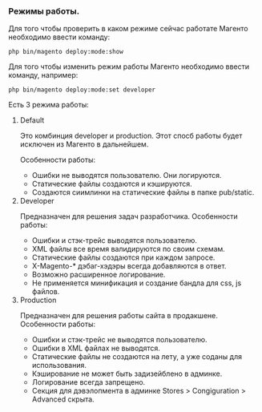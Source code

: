 ### Режимы работы.

Для того чтобы проверить в каком режиме сейчас работате Магенто необходимо ввести команду:

```
php bin/magento deploy:mode:show
```

Для того чтобы изменить режим работы Магенто необходимо ввести команду, например:
```
php bin/magento deploy:mode:set developer
```

Есть 3 режима работы:

<ol>
<li>Default

Это комбинция developer и production. Этот спосб работы будет исключен из Магенто в дальнейшем.

Особенности работы:
<ul>
<li>
Ошибки не выводятся пользователю. Они логируются.
</li>
<li>
Статические файлы создаются и кэшируются.
</li>
<li>
Создаются сиимлинки на статические файлы в папке pub/static.
</li>
</ul>

</li>
<li>Developer

Предназначен для решения задач разработчика.
Особенности работы:
<ul>
<li>
Ошибки и стэк-трейс выводятся пользователю.
</li>
<li>
XML файлы все время валидируются по своим схемам.
</li>
<li>
Статические файлы создаются при каждом запросе.
</li>
<li>
X-Magento-* дэбаг-хэдэры всегда добавляются в ответ.
</li>
<li>
Возможно расширенное логирование.
</li>
<li>
Не применяется минификация и создание бандла для css, js файлов.
</li>
</ul>
<li>Production

Предназначен для решения работы сайта в продакшене.
Особенности работы:
<ul>
<li>
Ошибки и стэк-трейс не выводятся пользователю.
</li>
<li>
Ошибки в XML файлах не выводятся.
</li>
<li>
Статические файлы не создаются на лету, а уже соданы для использования.
</li>
<li>
Кэширование не может быть задизейблено в админке.
</li>
<li>
Логирование всегда запрещено.
</li>
<li>
Секция для дэвэлопмента в админке Stores > Congiguration > Advanced скрыта.
</li>
</ul>
</ol>